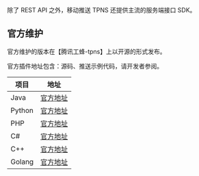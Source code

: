 除了 REST API 之外，移动推送 TPNS 还提供主流的服务端接口 SDK。

## 官方维护

官方维护的版本在【腾讯工蜂-tpns】上以开源的形式发布。

官方插件地址包含：源码、推送示例代码，请开发者参阅。


| 项目 | 地址 |
|---------|---------|
| Java | [官方地址](https://intl.cloud.tencent.com/document/product/1024/34883) |
| Python | [官方地址](https://git.code.tencent.com/tpns/tpns-server-sdk/python) |
| PHP | [官方地址](https://git.code.tencent.com/tpns/tpns-server-sdk/php) |
| C# | [官方地址](https://git.code.tencent.com/tpns/tpns-server-sdk/cs) |
| C++ | [官方地址](https://git.code.tencent.com/tpns/tpns-server-sdk/cpp) |
| Golang | [官方地址](https://git.code.tencent.com/tpns/tpns-server-sdk/gosdk) |
